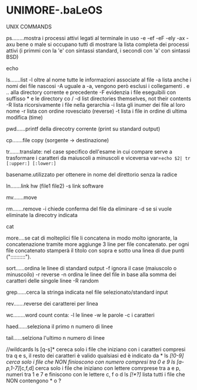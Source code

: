 # UNIMORE-.baLeOS

 UNIX COMMANDS
 
 ps........mostra i processi attivi legati al terminale in uso
           -e -ef -eF -ely -ax -axu bene o male si occupano tutti di mostrare la lista completa dei processi attivi
           (i primmi con la 'e' con sintassi standard, i secondi con 'a' con sintassi BSD)
 
 echo
 
 ls.......list
 	        -l oltre al nome tutte le informazioni associate al file
 	        -a lista anche i nomi dei file nascosi
 	       	-A uguale a -a, vengono però esclusi i collegamenti . e .. alla directory corrente e precedente
 	     	  -F evidenzia i file eseguibili con suffisso * e le directory co /
 	     		-d list directories themselves, not their contents
 	     		-R lista ricorsivamente i file nella gerarchia
 	     		-i lista gli inumer dei file al loro nome
 	     		-r lista con ordine rovesciato (reverse)
 	     		-t lista i file in ordine di ultima modifica (time)

 pwd......printf della direcotry corrente (print su standard output)
 
 cp.......file copy (sorgente -> destinazione)

 tr.......translate: nel case specifico dell'esame in cui compare serve a trasformare i caratteri da maiuscoli a minuscoli e viceversa 
          var=`echo $2| tr [:upper:] [:lower:]`

 basename.utilizzato per ottenere in nome del direttorio senza la radice

 ln.......link hw (file1 file2)
          -s link software

 mv.......move

 rm.......remove
          -i chiede conferma del file da eliminare
          -d se si vuole eliminate la direcotry indicata

 cat

 more....se cat di molteplici file li concatena in modo molto ignorante, la concatenazione tramite more aggiunge 3 line per file concatenato.
         per ogni file concatenato stamperà il titolo con sopra e sotto una linea di due punti ("::::::::::").
	 
 sort......ordina le linee di standard output
           -f ignora il case (maiuscolo o minuscoilo)
           -r reverse
           -n ordina le linee del file in base alla somma dei caratteri delle singole linee
           -R random

 grep......cerca la stringa indicata nel file selezionato/standard input

 rev.......reverse dei caratterei per linea

 wc........word count conta:
	          -l le linee
           -w le parole
           -c i caratteri

 haed......seleziona il primo n numero di linee

 tail......selziona l'ultimo n numero di linee

 //wildcards
 ls [q-s]*	cereca solo i file che iniziano con i caratteri compresi tra q e s, il resto dei caratteri è valido qualsiasi ed è indicato da *
 ls *[!0-9]  cerca solo i file che NON finioscono con numero compresi tra 0 e 9
 ls [a-p,1-7]*[c,f,d]
 		cerca solo i file che iniziano con lettere comrprese tra a e p, numeri tra 1 e 7
 		e finiscono con le lettere c, f o d
 ls *[!\*\?]* lista tutti i file che NON contengono * o ?
